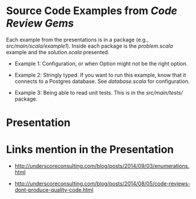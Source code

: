 # Source Code Examples from _Code Review Gems_

Each example from the presentations is in a package (e.g., _src/main/scala/example1_). Inside
each package is the _problem.scala_ example and the _solution.scala_ presented.

* Example 1: Configuration, or when Option might not be the right option.

* Example 2: Stringly typed. If you want to run this example, know that it connects to a Postgres database.  See _database.scala_ for configuration.

* Example 3: Being able to read unit tests.  This is in the _src/main/tests/_ package.

# Presentation

<script async="async" class="speakerdeck-embed" data-id="7bd44f305d1b0132feae261f207a90b3" data-ratio="1.33333333333333" src="//speakerdeck.com/assets/embed.js"></script>

# Links mention in the Presentation

* http://underscoreconsulting.com/blog/posts/2014/09/03/enumerations.html

* http://underscoreconsulting.com/blog/posts/2014/08/05/code-reviews-dont-produce-quality-code.html
